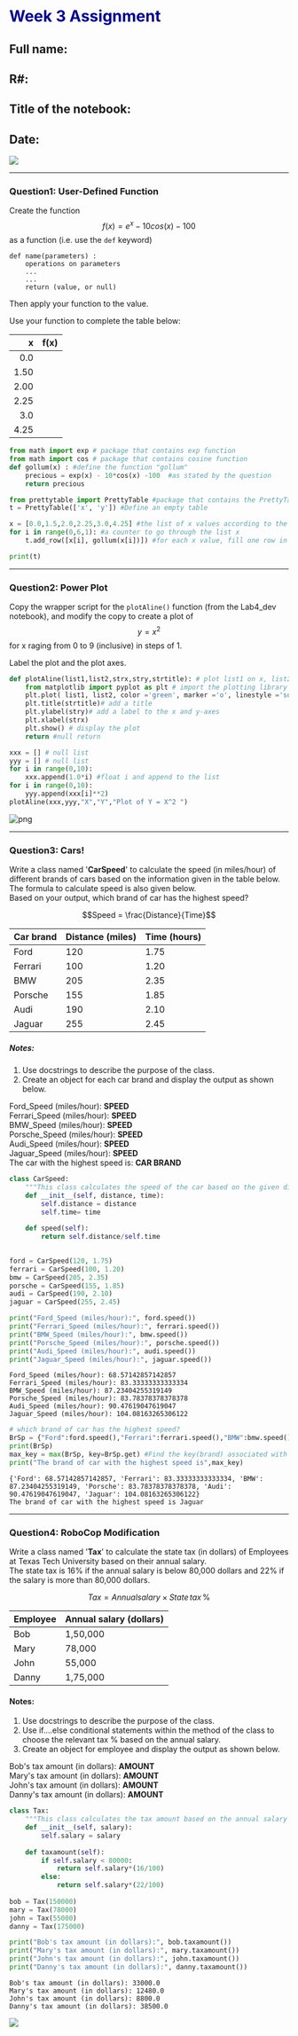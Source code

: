 # <font color=darkblue>Week 3 Assignment </font>

## Full name: 
## R#: 
## Title of the notebook:
## Date: 

![](https://campaignjr.com/v1/wp-content/uploads/2016/12/12_funny-and-inspiring-graphic-design-related-gifs.gif) <br>


___
### Question1: User-Defined Function 
Create the function $$f(x) = e^x - 10 cos(x) - 100$$ as a function (i.e. use the `def` keyword)

    def name(parameters) :
        operations on parameters
        ...
        ...
        return (value, or null)

Then apply your function to the value.

Use your function to complete the table below:

| x | f(x) |
|---:|---:|
| 0.0 | |
| 1.50 | |
| 2.00 | |
| 2.25 | |
| 3.0 | |
| 4.25 | |



```python
from math import exp # package that contains exp function
from math import cos # package that contains cosine function
def gollum(x) : #define the function "gollum"
    precious = exp(x) - 10*cos(x) -100  #as stated by the question
    return precious
```


```python
from prettytable import PrettyTable #package that contains the PrettyTable function 
t = PrettyTable(['x', 'y']) #Define an empty table

x = [0.0,1.5,2.0,2.25,3.0,4.25] #the list of x values according to the table
for i in range(0,6,1): #a counter to go through the list x
    t.add_row([x[i], gollum(x[i])]) #for each x value, fill one row in table t with the value of x and the value of gollum function of that x

print(t)
```

___
### Question2: Power Plot <br>

Copy the wrapper script for the `plotAline()` function (from the Lab4_dev notebook), and modify the copy to create a plot of
$$ y = x^2 $$
for x raging from 0 to 9 (inclusive) in steps of 1.

Label the plot and the plot axes.


```python
def plotAline(list1,list2,strx,stry,strtitle): # plot list1 on x, list2 on y, xlabel, ylabel, title
    from matplotlib import pyplot as plt # import the plotting library from matplotlibplt.show()
    plt.plot( list1, list2, color ='green', marker ='o', linestyle ='solid') # create a line chart, years on x-axis, gdp on y-axis
    plt.title(strtitle)# add a title
    plt.ylabel(stry)# add a label to the x and y-axes
    plt.xlabel(strx)
    plt.show() # display the plot
    return #null return
```


```python
xxx = [] # null list
yyy = [] # null list
for i in range(0,10):
    xxx.append(1.0*i) #float i and append to the list
for i in range(0,10):
    yyy.append(xxx[i]**2)
plotAline(xxx,yyy,"X","Y","Plot of Y = X^2 ")
```


    
![png](output_8_0.png)
    


___
### Question3: Cars! <br>

Write a class named '**CarSpeed**' to calculate the speed (in miles/hour) of different brands of cars based on the information given in the table below.  
The formula to calculate speed is also given below.  
Based on your output, which brand of car has the highest speed?

$$Speed = \frac{Distance}{Time}$$

| Car brand   | Distance (miles) | Time (hours) |
| ----------- | -----------------|------------|
| Ford        | 120              | 1.75       |
| Ferrari     | 100              | 1.20       |
| BMW         | 205              | 2.35       |
| Porsche     | 155              | 1.85       |
| Audi        | 190              | 2.10       |
| Jaguar      | 255              | 2.45       |

##### Notes: 
1. Use docstrings to describe the purpose of the class.
2. Create an object for each car brand and display the output as shown below.

Ford_Speed (miles/hour): **SPEED**  
Ferrari_Speed (miles/hour): **SPEED**   
BMW_Speed (miles/hour): **SPEED**    
Porsche_Speed (miles/hour): **SPEED**   
Audi_Speed (miles/hour): **SPEED**  
Jaguar_Speed (miles/hour): **SPEED**  
The car with the highest speed is: **CAR BRAND**


```python
class CarSpeed:
    """This class calculates the speed of the car based on the given distance and time"""
    def __init__(self, distance, time):
        self.distance = distance
        self.time= time
        
    def speed(self):
        return self.distance/self.time
    
```


```python
ford = CarSpeed(120, 1.75)
ferrari = CarSpeed(100, 1.20)
bmw = CarSpeed(205, 2.35)
porsche = CarSpeed(155, 1.85)
audi = CarSpeed(190, 2.10)
jaguar = CarSpeed(255, 2.45)
```


```python
print("Ford_Speed (miles/hour):", ford.speed())
print("Ferrari_Speed (miles/hour):", ferrari.speed())
print("BMW_Speed (miles/hour):", bmw.speed())
print("Porsche_Speed (miles/hour):", porsche.speed())
print("Audi_Speed (miles/hour):", audi.speed())
print("Jaguar_Speed (miles/hour):", jaguar.speed())

```

    Ford_Speed (miles/hour): 68.57142857142857
    Ferrari_Speed (miles/hour): 83.33333333333334
    BMW_Speed (miles/hour): 87.23404255319149
    Porsche_Speed (miles/hour): 83.78378378378378
    Audi_Speed (miles/hour): 90.47619047619047
    Jaguar_Speed (miles/hour): 104.08163265306122



```python
# which brand of car has the highest speed?
BrSp = {"Ford":ford.speed(),"Ferrari":ferrari.speed(),"BMW":bmw.speed(),"Porsche":porsche.speed(),"Audi":audi.speed(),"Jaguar":jaguar.speed()} #Create a dictionary with brands and speeds
print(BrSp)
max_key = max(BrSp, key=BrSp.get) #Find the key(brand) associated with maximum speed
print("The brand of car with the highest speed is",max_key)
```

    {'Ford': 68.57142857142857, 'Ferrari': 83.33333333333334, 'BMW': 87.23404255319149, 'Porsche': 83.78378378378378, 'Audi': 90.47619047619047, 'Jaguar': 104.08163265306122}
    The brand of car with the highest speed is Jaguar


___
### Question4: RoboCop Modification  <br>

Write a class named '**Tax**' to calculate the state tax (in dollars) of Employees at Texas Tech University based on their annual salary.  
The state tax is 16% if the annual salary is below 80,000 dollars and 22% if the salary is more than 80,000 dollars. 

$$Tax = Annual salary \times State\, tax\, \%$$

| Employee    | Annual salary (dollars) | 
| ----------- | ------------------------|
| Bob         | 1,50,000                | 
| Mary        | 78,000                  | 
| John        | 55,000                  | 
| Danny       | 1,75,000                | 

#### Notes: 
1. Use docstrings to describe the purpose of the class.
2. Use if....else conditional statements within the method of the class to choose the relevant tax % based on the annual salary.
3. Create an object for employee and display the output as shown below.

Bob's tax amount (in dollars): **AMOUNT**  
Mary's tax amount (in dollars): **AMOUNT**  
John's tax amount (in dollars): **AMOUNT**  
Danny's tax amount (in dollars): **AMOUNT** 




```python
class Tax:
    """This class calculates the tax amount based on the annual salary and the state tax %"""
    def __init__(self, salary):
        self.salary = salary
        
    def taxamount(self):
        if self.salary < 80000:
            return self.salary*(16/100)
        else: 
            return self.salary*(22/100)
    
bob = Tax(150000)
mary = Tax(78000)
john = Tax(55000)
danny = Tax(175000)

print("Bob's tax amount (in dollars):", bob.taxamount())  
print("Mary's tax amount (in dollars):", mary.taxamount())  
print("John's tax amount (in dollars):", john.taxamount())  
print("Danny's tax amount (in dollars):", danny.taxamount())
```

    Bob's tax amount (in dollars): 33000.0
    Mary's tax amount (in dollars): 12480.0
    John's tax amount (in dollars): 8800.0
    Danny's tax amount (in dollars): 38500.0


![](https://freight.cargo.site/w/1200/i/c96b2ce17b2aee95c6e837552e3e38d058ac4ad2a6759448ed78128963790744/Happy_Coding_BC_6-03-05.png)


```python

```
